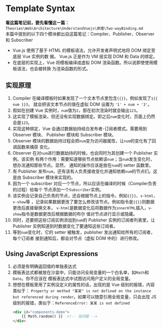 # Template Syntax

**看这篇笔记前，要先看懂这一篇：**
`Theories\Web\Architecture\UnderstandVuejs\原理\Two-wayBinding.md`  
本篇中提到的以下四个模块都出自这篇笔记：Compiler、Publisher、Observer 和 Subscriber


* Vue.js 使用了基于 HTML 的模板语法，允许开发者声明式地将 DOM 绑定至底层 Vue 实例的数
据。 Vue.js 正是作为 VM 层实现 DOM 和 Data 的绑定。
* 在底层的实现上，Vue 将模板编译成虚拟 DOM 渲染函数。所以说即使使用模板语法，也会被转换
为渲染函数的形式。


## 实现原理
1. Compiler 在编译模板时如果发现了一个文本节点里包含`{{}}`，例如发现了`1{{ num }}3`，
就会把该文本节点的值在虚拟 DOM 设置为 `'1' + num + '3'`。
2. 假如在创建 Vue 实例时，`num`值为`2`，那在初次渲染时就会输出`123`。
3. 这实现了模板渲染，但还没有实现数据绑定。即之后`num`变化时，页面上仍然会是`123`。
4. 实现这种绑定，Vue 会通过数据劫持结合发布者-订阅者模式。需要用到 Observer 模块、
Publisher 模块和 Subscriber 模块。
5. Observer 模块的数据劫持过程会把`num`变为访问器属性，让`num`的变化有了回调函数来捕获
变化。
6. Observer 在对`num`进行数据劫持的时候，也会同时为其创建一个 Publisher 实例。该实例
有两个作用：需要知道哪些节点依赖该`num`；当`num`发生变化时，想办法通知那些节点。显然，
通知的操作应该是放在`num`的 setter 函数里。
7. 有 Publisher 发布`num`，还有该有人负责接收变化并通知依赖`num`的节点们。这是由
Subscriber 模块来实现的。
8. 因为一个 subscriber 对应一个节点，所以应该在编译的时候（Compiler负责的过程）给每个
节点添加一个`Subscriber`实例。
9. 该实例会记录自己负责的节点，还会根据节点上的指令，例如`{{}}`、`v-html`、`v-show`等
，记录如果数据更改了要怎么修改该节点。例如指令是`{{}}`则数据更改后直接替换文本，
`v-html`是数据变化后将数据作为`innerHTML`插入，`v-show`指令是数据更改后根据数据的布尔
值对节点进行显示或隐藏。
10. 同时，还要把这些订阅实例添加到`num`的 Publisher 实例的订阅者列表里，让 Publisher
实例知道到时数据变化了要通知这些订阅者。
9. 等到`num`变化时，它的 setter 被触发，publisher 发出通知给所有的订阅者，每个订阅者
接到通知后，都会对节点（虚拟 DOM 中的）进行修改。


## Using JavaScript Expressions
1. 必须是有明确返回值的单独表达式
2. 模板表达式都被放在沙盒中，只能访问全局变量的一个白名单，如`Math`和`Date`。你不应该在
模板表达式中试图访问用户定义的全局变量。
3. 想想在模板里用了实例没定义的属性的话，出现的是 Vue 级别的报错，内容类似于：
`Property or method "某某" is not defined on the instance but referenced during
render`。如果可以随意引用全局变量，只会出现 JS 级别的报错，类似于：`ReferenceError:
某某 is not defined`
    ```html
    <div id="components-demo">
        {{ Math.random() }}  <!-- 没问题 -->
    </div>
    ```
